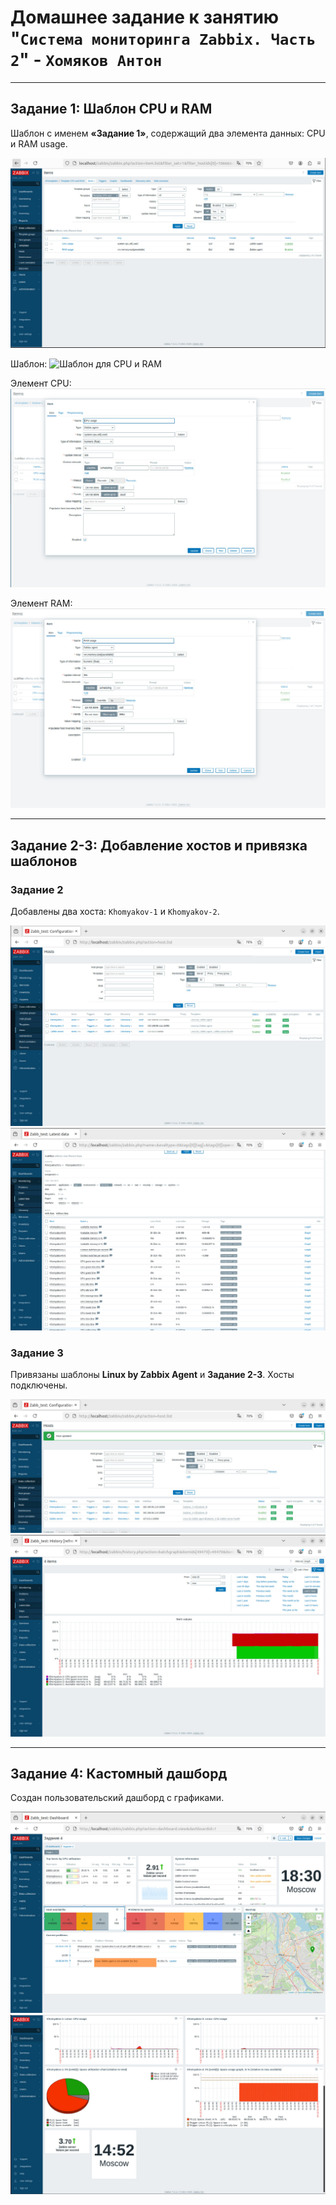 # Домашнее задание к занятию "`Система мониторинга Zabbix. Часть 2`" - `Хомяков Антон`

---

## Задание 1: Шаблон CPU и RAM

Шаблон с именем **«Задание 1»**, содержащий два элемента данных: CPU и RAM usage.

![Задание 1](images/Задание_1.png)

Шаблон:
![Шаблон для CPU и RAM](images/Шаблон_для_CPU_и_RAM.png)

Элемент CPU:
![CPU](images/CPU.png)

Элемент RAM:
![RAM](images/RAM.png)

---

## Задание 2-3: Добавление хостов и привязка шаблонов

### Задание 2

Добавлены два хоста: `Khomyakov-1` и `Khomyakov-2`.

![Задание 2](images/Задание_2.png)  
![Задание 2.1](images/Задание_2.1.png)

### Задание 3

Привязаны шаблоны **Linux by Zabbix Agent** и **Задание 2-3**. Хосты подключены.

![Задание 2-3](images/Задание_2-3.png)  
![Задание 3](images/Задание_3.png)

---

## Задание 4: Кастомный дашборд

Создан пользовательский дашборд с графиками.

![Задание 4](images/Задание_4.png)  
![Задание 4.2](images/Задание_4.2.png)
